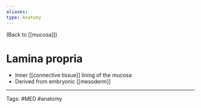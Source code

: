 ```yaml
---
aliases: 
type: Anatomy
---
```


(Back to [[mucosa]])

# Lamina propria

- Inner [[connective tissue]] lining of the mucosa
- Derived from embryonic [[mesoderm]]

---
Tags: #MED #anatomy